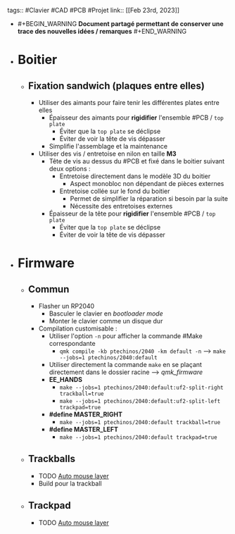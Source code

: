 tags:: #Clavier #CAD #PCB #Projet 
link:: 
[[Feb 23rd, 2023]]

- #+BEGIN_WARNING
  **Document partagé permettant de conserver une trace des nouvelles idées / remarques** 
  #+END_WARNING
- # Boitier
	- ## Fixation sandwich (plaques entre elles)
		- Utiliser des aimants pour faire tenir les différentes plates entre elles
			- Épaisseur des aimants pour **rigidifier** l'ensemble #PCB / `top plate`
				- Éviter que la `top plate` se déclipse
				- Éviter de voir la tête de vis dépasser
			- Simplifie l'assemblage et la maintenance
		- Utiliser des vis / entretoise en nilon en taille **M3**
			- Tête de vis au dessus du #PCB et fixé dans le boitier suivant deux options :
				- Entretoise directement dans le modèle 3D du boitier
					- Aspect monobloc non dépendant de pièces externes
				- Entretoise collée sur le fond du boitier
					- Permet de simplifier la réparation si besoin par la suite
					- Nécessite des entretoises externes
			- Épaisseur de la tête pour **rigidifier** l'ensemble #PCB / `top plate`
				- Éviter que la `top plate` se déclipse
				- Éviter de voir la tête de vis dépasser
- # Firmware
	- ## Commun
		- Flasher un RP2040
			- Basculer le clavier en *bootloader mode*
			- Monter le clavier comme un disque dur
		- Compilation customisable :
			- Utiliser l'option `-n` pour afficher la commande #Make correspondante
				- `qmk compile -kb ptechinos/2040 -km default -n` --> `make --jobs=1 ptechinos/2040:default`
			- Utiliser directement la commande `make` en se plaçant directement dans le dossier  racine --> *qmk_firmware*
			- **EE_HANDS**
				- `make --jobs=1 ptechinos/2040:default:uf2-split-right trackball=true`
				- `make --jobs=1 ptechinos/2040:default:uf2-split-left trackpad=true`
			- **#define MASTER_RIGHT**
				- `make --jobs=1 ptechinos/2040:default trackball=true`
			- **#define MASTER_LEFT**
				- `make --jobs=1 ptechinos/2040:default trackpad=true`
	- ## Trackballs
		- TODO [Auto mouse layer](https://github.com/qmk/qmk_firmware/blob/master/docs/feature_pointing_device.md#automatic-mouse-layer-idpointing-device-auto-mouse)
		- Build pour la trackball
	- ## Trackpad
		- TODO [Auto mouse layer](https://github.com/qmk/qmk_firmware/blob/master/docs/feature_pointing_device.md#automatic-mouse-layer-idpointing-device-auto-mouse)